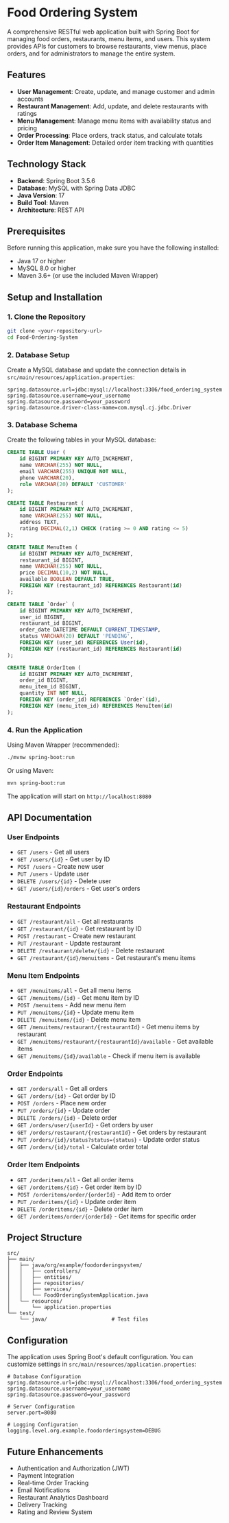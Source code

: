 # Food Ordering System

A comprehensive RESTful web application built with Spring Boot for managing food orders, restaurants, menu items, and users. This system provides APIs for customers to browse restaurants, view menus, place orders, and for administrators to manage the entire system.

## Features

- **User Management**: Create, update, and manage customer and admin accounts
- **Restaurant Management**: Add, update, and delete restaurants with ratings
- **Menu Management**: Manage menu items with availability status and pricing
- **Order Processing**: Place orders, track status, and calculate totals
- **Order Item Management**: Detailed order item tracking with quantities

## Technology Stack

- **Backend**: Spring Boot 3.5.6
- **Database**: MySQL with Spring Data JDBC
- **Java Version**: 17
- **Build Tool**: Maven
- **Architecture**: REST API

## Prerequisites

Before running this application, make sure you have the following installed:

- Java 17 or higher
- MySQL 8.0 or higher
- Maven 3.6+ (or use the included Maven Wrapper)

## Setup and Installation

### 1. Clone the Repository

```bash
git clone <your-repository-url>
cd Food-Ordering-System
```

### 2. Database Setup

Create a MySQL database and update the connection details in `src/main/resources/application.properties`:

```properties
spring.datasource.url=jdbc:mysql://localhost:3306/food_ordering_system
spring.datasource.username=your_username
spring.datasource.password=your_password
spring.datasource.driver-class-name=com.mysql.cj.jdbc.Driver
```

### 3. Database Schema

Create the following tables in your MySQL database:

```sql
CREATE TABLE User (
    id BIGINT PRIMARY KEY AUTO_INCREMENT,
    name VARCHAR(255) NOT NULL,
    email VARCHAR(255) UNIQUE NOT NULL,
    phone VARCHAR(20),
    role VARCHAR(20) DEFAULT 'CUSTOMER'
);

CREATE TABLE Restaurant (
    id BIGINT PRIMARY KEY AUTO_INCREMENT,
    name VARCHAR(255) NOT NULL,
    address TEXT,
    rating DECIMAL(2,1) CHECK (rating >= 0 AND rating <= 5)
);

CREATE TABLE MenuItem (
    id BIGINT PRIMARY KEY AUTO_INCREMENT,
    restaurant_id BIGINT,
    name VARCHAR(255) NOT NULL,
    price DECIMAL(10,2) NOT NULL,
    available BOOLEAN DEFAULT TRUE,
    FOREIGN KEY (restaurant_id) REFERENCES Restaurant(id)
);

CREATE TABLE `Order` (
    id BIGINT PRIMARY KEY AUTO_INCREMENT,
    user_id BIGINT,
    restaurant_id BIGINT,
    order_date DATETIME DEFAULT CURRENT_TIMESTAMP,
    status VARCHAR(20) DEFAULT 'PENDING',
    FOREIGN KEY (user_id) REFERENCES User(id),
    FOREIGN KEY (restaurant_id) REFERENCES Restaurant(id)
);

CREATE TABLE OrderItem (
    id BIGINT PRIMARY KEY AUTO_INCREMENT,
    order_id BIGINT,
    menu_item_id BIGINT,
    quantity INT NOT NULL,
    FOREIGN KEY (order_id) REFERENCES `Order`(id),
    FOREIGN KEY (menu_item_id) REFERENCES MenuItem(id)
);
```

### 4. Run the Application

Using Maven Wrapper (recommended):

```bash
./mvnw spring-boot:run
```

Or using Maven:

```bash
mvn spring-boot:run
```

The application will start on `http://localhost:8080`

## API Documentation

### User Endpoints

- `GET /users` - Get all users
- `GET /users/{id}` - Get user by ID
- `POST /users` - Create new user
- `PUT /users` - Update user
- `DELETE /users/{id}` - Delete user
- `GET /users/{id}/orders` - Get user's orders

### Restaurant Endpoints

- `GET /restaurant/all` - Get all restaurants
- `GET /restaurant/{id}` - Get restaurant by ID
- `POST /restaurant` - Create new restaurant
- `PUT /restaurant` - Update restaurant
- `DELETE /restaurant/delete/{id}` - Delete restaurant
- `GET /restaurant/{id}/menuitems` - Get restaurant's menu items

### Menu Item Endpoints

- `GET /menuitems/all` - Get all menu items
- `GET /menuitems/{id}` - Get menu item by ID
- `POST /menuitems` - Add new menu item
- `PUT /menuitems/{id}` - Update menu item
- `DELETE /menuitems/{id}` - Delete menu item
- `GET /menuitems/restaurant/{restaurantId}` - Get menu items by restaurant
- `GET /menuitems/restaurant/{restaurantId}/available` - Get available items
- `GET /menuitems/{id}/available` - Check if menu item is available

### Order Endpoints

- `GET /orders/all` - Get all orders
- `GET /orders/{id}` - Get order by ID
- `POST /orders` - Place new order
- `PUT /orders/{id}` - Update order
- `DELETE /orders/{id}` - Delete order
- `GET /orders/user/{userId}` - Get orders by user
- `GET /orders/restaurant/{restaurantId}` - Get orders by restaurant
- `PUT /orders/{id}/status?status={status}` - Update order status
- `GET /orders/{id}/total` - Calculate order total

### Order Item Endpoints

- `GET /orderitems/all` - Get all order items
- `GET /orderitems/{id}` - Get order item by ID
- `POST /orderitems/order/{orderId}` - Add item to order
- `PUT /orderitems/{id}` - Update order item
- `DELETE /orderitems/{id}` - Delete order item
- `GET /orderitems/order/{orderId}` - Get items for specific order



## Project Structure

```
src/
├── main/
│   ├── java/org/example/foodorderingsystem/
│   │   ├── controllers/          
│   │   ├── entities/             
│   │   ├── repositories/        
│   │   ├── services/             
│   │   └── FoodOrderingSystemApplication.java
│   └── resources/
│       └── application.properties
└── test/
    └── java/                     # Test files
```

## Configuration

The application uses Spring Boot's default configuration. You can customize settings in `src/main/resources/application.properties`:

```properties
# Database Configuration
spring.datasource.url=jdbc:mysql://localhost:3306/food_ordering_system
spring.datasource.username=your_username
spring.datasource.password=your_password

# Server Configuration
server.port=8080

# Logging Configuration
logging.level.org.example.foodorderingsystem=DEBUG
```



## Future Enhancements

- Authentication and Authorization (JWT)
- Payment Integration
- Real-time Order Tracking
- Email Notifications
- Restaurant Analytics Dashboard
- Delivery Tracking
- Rating and Review System

